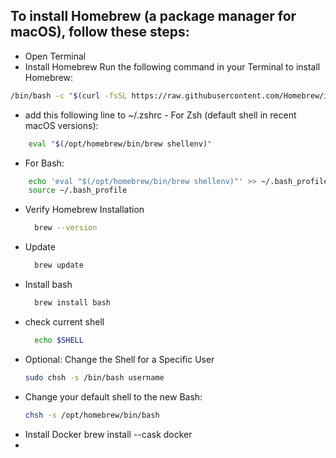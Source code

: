 ## To install Homebrew (a package manager for macOS), follow these steps:
- Open Terminal
- Install Homebrew
Run the following command in your Terminal to install Homebrew:
```sh
/bin/bash -c "$(curl -fsSL https://raw.githubusercontent.com/Homebrew/install/HEAD/install.sh)"
```
  - add this following line to ~/.zshrc  - For Zsh (default shell in recent macOS versions):
```sh
    eval "$(/opt/homebrew/bin/brew shellenv)"
```
  - For Bash:
```sh
    echo 'eval "$(/opt/homebrew/bin/brew shellenv)"' >> ~/.bash_profile
    source ~/.bash_profile
```
- Verify Homebrew Installation
  ```sh
    brew --version
  ```
- Update
  ```sh
    brew update
  ```
- Install bash
  ```sh
    brew install bash
  ```
- check current shell
  ```sh
    echo $SHELL
  ```
- Optional: Change the Shell for a Specific User
  ```bash
  sudo chsh -s /bin/bash username
  ```
- Change your default shell to the new Bash:
  ```bash
  chsh -s /opt/homebrew/bin/bash
  ```
- Install Docker
  brew install --cask docker
- 
